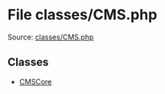 File classes/CMS.php
=========

Source: [classes/CMS.php](https://github.com/PrestaShop/PrestaShop/blob/1.6.1.2/classes/CMS.php)


Classes
-------

* [CMSCore](class.CMSCore.md)

